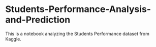 # Students-Performance-Analysis-and-Prediction
This is a notebook analyzing the Students Performance dataset from Kaggle.
